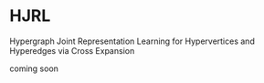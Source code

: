 # HJRL
Hypergraph Joint Representation Learning for Hypervertices and Hyperedges via Cross Expansion

coming soon
